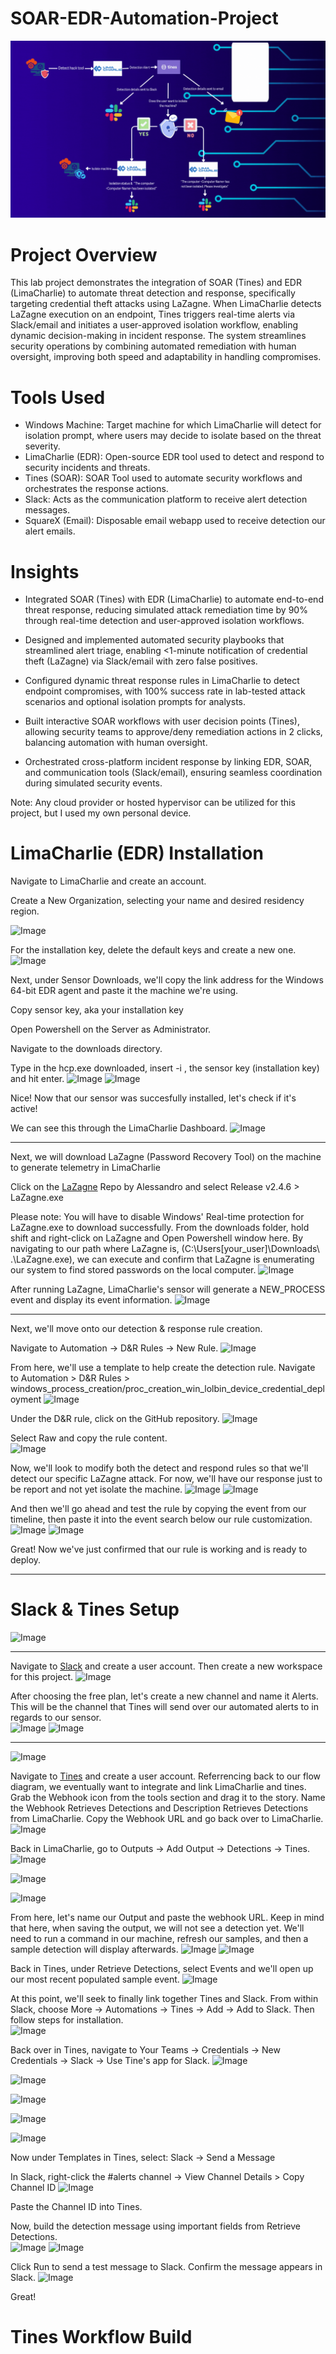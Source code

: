 # SOAR-EDR-Automation-Project

![image_alt](https://github.com/richurross/SOAR-EDR-Automation-Project/blob/13d414014bba97a2cbaf10a47692874c61f3615b/Playbook%20Flow.gif)

# Project Overview
This lab project demonstrates the integration of SOAR (Tines) and EDR (LimaCharlie) to automate threat detection and response, specifically targeting credential theft attacks using LaZagne. When LimaCharlie detects LaZagne execution on an endpoint, Tines triggers real-time alerts via Slack/email and initiates a user-approved isolation workflow, enabling dynamic decision-making in incident response. The system streamlines security operations by combining automated remediation with human oversight, improving both speed and adaptability in handling compromises.

# Tools Used
- Windows Machine: Target machine for which LimaCharlie will detect for isolation prompt, where users may decide to isolate based on the threat severity.
- LimaCharlie (EDR): Open-source EDR tool used to detect and respond to security incidents and threats.
- Tines (SOAR): SOAR Tool used to automate security workflows and orchestrates the response actions.
- Slack: Acts as the communication platform to receive alert detection messages.
- SquareX (Email): Disposable email webapp used to receive detection our alert emails.

# Insights

- Integrated SOAR (Tines) with EDR (LimaCharlie) to automate end-to-end threat response, reducing simulated attack remediation time by 90% through real-time detection and user-approved isolation workflows.

- Designed and implemented automated security playbooks that streamlined alert triage, enabling <1-minute notification of credential theft (LaZagne) via Slack/email with zero false positives.

- Configured dynamic threat response rules in LimaCharlie to detect endpoint compromises, with 100% success rate in lab-tested attack scenarios and optional isolation prompts for analysts.

- Built interactive SOAR workflows with user decision points (Tines), allowing security teams to approve/deny remediation actions in 2 clicks, balancing automation with human oversight.

- Orchestrated cross-platform incident response by linking EDR, SOAR, and communication tools (Slack/email), ensuring seamless coordination during simulated security events.

Note: Any cloud provider or hosted hypervisor can be utilized for this project, but I used my own personal device.

# LimaCharlie (EDR) Installation

Navigate to LimaCharlie and create an account.

Create a New Organization, selecting your name and desired residency region.

![Image](https://github.com/user-attachments/assets/06835f91-5112-4804-ac27-ed23cd346e3f)

For the installation key, delete the default keys and create a new one.
![Image](https://github.com/user-attachments/assets/e3f04aec-dd28-48a2-b2a8-13597cd93b09) 

Next, under Sensor Downloads, we'll copy the link address for the Windows 64-bit EDR agent and paste it the machine we're using.


Copy sensor key, aka your installation key

Open Powershell on the Server as Administrator.

Navigate to the downloads directory.

Type in the hcp.exe downloaded, insert -i , the sensor key (installation key) and hit enter.
![Image](https://github.com/user-attachments/assets/57afd57a-9101-4e6b-8a45-53e239205af6) ![Image](https://github.com/user-attachments/assets/0d11974b-71a5-4019-ad8f-f7a8a355b119)

Nice! Now that our sensor was succesfully installed, let's check if it's active! 

We can see this through the LimaCharlie Dashboard.
![Image](https://github.com/user-attachments/assets/ab4fd22c-fa2d-4ebd-be7e-7efead1a23c3)
***
Next, we will download LaZagne (Password Recovery Tool) on the machine to generate telemetry in LimaCharlie

Click on the [LaZagne](https://github.com/AlessandroZ/LaZagne) Repo by Alessandro and select Release v2.4.6 > LaZagne.exe

Please note: You will have to disable Windows' Real-time protection for LaZagne.exe to download successfully.
From the downloads folder, hold shift and right-click on LaZagne and Open Powershell window here.
By navigating to our path where LaZagne is, (C:\Users\[your_user]\Downloads\ .\LaZagne.exe), we can execute and confirm that LaZagne is enumerating our system to find stored passwords on the local computer.
![Image](https://github.com/user-attachments/assets/10afe9c3-6d01-4f99-a21c-612a70d13044)

After running LaZagne, LimaCharlie's sensor will generate a NEW_PROCESS event and display its event information.
![Image](https://github.com/user-attachments/assets/65c7b70c-fd23-4757-a947-d6e9b57ef656)
***
Next, we'll move onto our detection & response rule creation.

Navigate to Automation -> D&R Rules -> New Rule.
![Image](https://github.com/user-attachments/assets/4040dfe0-42ad-4689-a80e-1a1a23c6bb24)

From here, we'll use a template to help create the detection rule.
Navigate to Automation > D&R Rules > windows_process_creation/proc_creation_win_lolbin_device_credential_deployment
![Image](https://github.com/user-attachments/assets/5d7997c3-af4f-4bce-99f6-2b82e697bb4e)

Under the D&R rule, click on the GitHub repository.
![Image](https://github.com/user-attachments/assets/989a4add-29ec-4fbf-a342-330afb201a42)

Select Raw and copy the rule content.<br>
![Image](https://github.com/user-attachments/assets/1eec9876-c776-43c4-8481-12552e4052a1)

Now, we'll look to modify both the detect and respond rules so that we'll detect our specific LaZagne attack. For now, we'll have our response just to be report and not yet isolate the machine.
![Image](https://github.com/user-attachments/assets/3af4edc0-235f-41d6-a9f0-3e2d0483123b) ![Image](https://github.com/user-attachments/assets/1c536c28-2e9b-4879-a586-3a479516b308)

And then we'll go ahead and test the rule by copying the event from our timeline, then paste it into the event search below our rule customization.
![Image](https://github.com/user-attachments/assets/efebaab7-b910-4e75-b17e-52e04b6f6e1e)
![Image](https://github.com/user-attachments/assets/91a0f962-b1eb-4b2a-8452-a7722aa22a43)

Great! Now we've just confirmed that our rule is working and is ready to deploy.
***
# Slack & Tines Setup
![Image](https://github.com/user-attachments/assets/274eeb80-88e8-4ca2-8b4e-c155c5b69d9a)
***
Navigate to [Slack](https://slack.com) and create a user account. Then create a new workspace for this project.
![Image](https://github.com/user-attachments/assets/38d48aff-0e0c-4430-9e97-f787ff7aacf1)

After choosing the free plan, let's create a new channel and name it Alerts. This will be the channel that Tines will send over our automated alerts to in regards to our sensor. <br>
![Image](https://github.com/user-attachments/assets/88173de3-7145-4ae7-b961-a7255489d372) ![Image](https://github.com/user-attachments/assets/69657e87-b6bb-41c9-becb-95e63a14c8d0)

***
![Image](https://github.com/user-attachments/assets/0fb37021-ae2c-4e01-9e11-2616ed2b3d06)




Navigate to [Tines](https://tines.com) and create a user account. Referrencing back to our flow diagram, we eventually want to integrate and link LimaCharlie and tines. Grab the Webhook icon from the tools section and drag it to the story. Name the Webhook Retrieves Detections and Description Retrieves Detections from LimaCharlie. Copy the Webhook URL and go back over to LimaCharlie.
![Image](https://github.com/user-attachments/assets/2506e48a-a009-49d6-83ab-23bbcdf1ac2e)

Back in LimaCharlie, go to Outputs -> Add Output -> Detections -> Tines.
![Image](https://github.com/user-attachments/assets/687b3296-4a90-4f95-847b-9c3080597894)

![Image](https://github.com/user-attachments/assets/b926f6f8-36ca-4278-a60c-e9eb0580e575)

![Image](https://github.com/user-attachments/assets/ca2ef056-fee6-40c7-9475-bbd13cce0d9f)

From here, let's name our Output and paste the webhook URL. Keep in mind that here, when saving the output, we will not see a detection yet. We'll need to run a command in our machine, refresh our samples, and then a sample detection will display afterwards.
![Image](https://github.com/user-attachments/assets/a4826de2-5bf3-4da6-ab91-94c2cec16330)
![Image](https://github.com/user-attachments/assets/ee89b581-0310-4250-9a40-5724d0f755bd)

Back in Tines, under Retrieve Detections, select Events and we'll open up our most recent populated sample event.
![Image](https://github.com/user-attachments/assets/54d56465-adf7-4b26-ba11-1ff0deba3eb3)


At this point, we'll seek to finally link together Tines and Slack.
From within Slack, choose More -> Automations -> Tines -> Add -> Add to Slack. Then follow steps for installation.  <br>
![Image](https://github.com/user-attachments/assets/c7ad2232-e049-4264-ac1d-725bb57be5d5)

Back over in Tines, navigate to Your Teams -> Credentials -> New Credentials -> Slack -> Use Tine's app for Slack.
![Image](https://github.com/user-attachments/assets/b8da1d5e-6eb1-41a7-8e9e-0b0d4366a9fa)

![Image](https://github.com/user-attachments/assets/03b9159f-7acd-4505-9755-bf1e2d6527a6)

![Image](https://github.com/user-attachments/assets/8185dfed-3da9-462d-909b-9bd0212ea927)

![Image](https://github.com/user-attachments/assets/ae7cccbf-11b1-4d95-8320-96865045c1b7)

![Image](https://github.com/user-attachments/assets/4a19d6f2-bcdf-4621-9950-833eccbb952d)

Now under Templates in Tines, select: Slack -> Send a Message

In Slack, right-click the #alerts channel -> View Channel Details > Copy Channel ID
![Image](https://github.com/user-attachments/assets/e8e8b0fc-7983-4746-bb31-95e9f337c2dc)

Paste the Channel ID into Tines.

Now, build the detection message using important fields from Retrieve Detections.<br>
![Image](https://github.com/user-attachments/assets/cf359135-1c09-48fc-b07a-0976f5fe90f1)
![Image](https://github.com/user-attachments/assets/d4050347-f76f-48bc-9bc0-857f977073aa)

Click Run to send a test message to Slack. Confirm the message appears in Slack.
![Image](https://github.com/user-attachments/assets/c30eb8a5-e94a-4f08-b526-4ec432e7efad)

Great! 


# Tines Workflow Build


